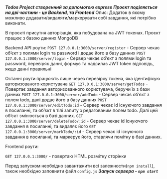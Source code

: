 ***Todos Project створенний за допомогою express***
***Проєкт поділяється на дві частини - це Backend, та Frontend***
Опис: Додаток в якому можливо додавати/видаляти/маркерувати собі завдання, які потрібно виконати.

В проєкті присутня авторізація, яка побудована на JWT токенах.
Проєкт працює з базою данних MongoDB

Backend API роути:
```POST 127.0.0.1:3000/server/register``` - Сервер чекає обʼєкт з полями login та password і додає його в базу данних
```POST 127.0.0.1:3000/server/login``` - Сервер чекає обʼєкт з полями login та password, перевіряє данні, формує та надсилає JWT token відповідь, якщо данні правильні 

Останні роути працюють лише через перевірку токена, яка ідентифікую авторизованого користувача
```GET 127.0.0.1:3000/server/getTodos``` - Повертає завдання авторизованного користувача, беручи їх з бази данних
```POST 127.0.0.1:3000/server/addTodo``` - Сервер чекає обʼєкт з полем todo, далі додає його в базу данних
```POST 127.0.0.1:3000/server/editTodo:id``` - Сервер чекає id існуючого завдання в посиланні, та обʼєкт в тілі запиту з редагованим полем todo. Далі цей обʼєкт змінюється в базі данних.
```GET 127.0.0.1:3000/server/deleteTodo/:id``` - Сервер чекає id існуючого завдання в посиланні, та видаляє його
```GET 127.0.0.1:3000/server/markTodo/:id``` - Сервер чекає id існуючого завдання в посиланні, та маркерує його, ставлячи помітку в базі данних.

Frontend роути:

```GET 127.0.0.1:3000/``` - повертаю HTML розмітку сторінки

Перед запуском необхідно завантажити всі залежности(```npm install```), також необхідно заповнити файл ```config.js```
***Запуск сервера - ``npm start``***